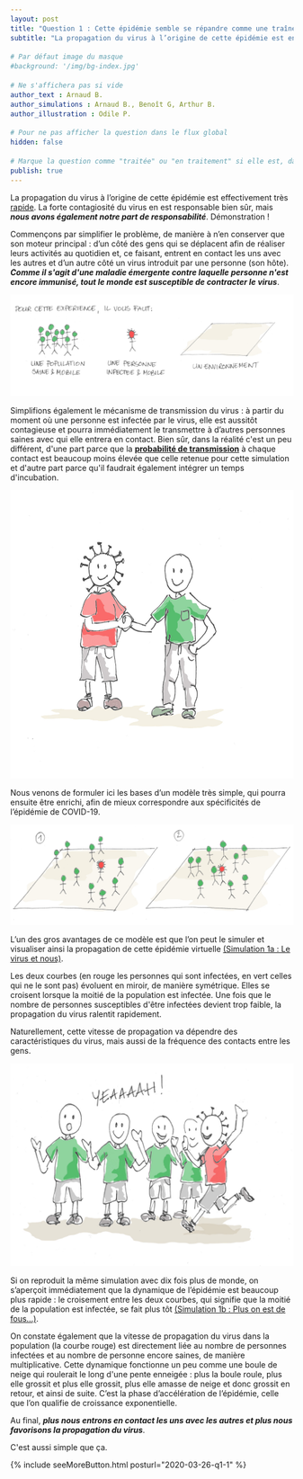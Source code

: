```yaml
---
layout: post
title: "Question 1 : Cette épidémie semble se répandre comme une traînée de poudre. Pourquoi ?"
subtitle: "La propagation du virus à l’origine de cette épidémie est en effet très rapide. La forte contagiosité du virus en est responsable bien sûr, mais nous avons également notre part de responsabilité. Démonstration !"

# Par défaut image du masque
#background: '/img/bg-index.jpg'

# Ne s'affichera pas si vide
author_text : Arnaud B.
author_simulations : Arnaud B., Benoît G, Arthur B.
author_illustration : Odile P.

# Pour ne pas afficher la question dans le flux global
hidden: false

# Marque la question comme "traitée" ou "en traitement" si elle est, dans cette ordre, publiée ou non
publish: true
---
```


La propagation du virus à l’origine de cette épidémie est effectivement très [rapide](https://www.lemonde.fr/les-decodeurs/article/2020/03/16/coronavirus-en-france-le-bilan-actualise-et-la-carte-des-contaminations_6033283_4355770.html). La forte contagiosité du virus en est responsable bien sûr, mais ***nous avons également notre part de responsabilité***. Démonstration !

Commençons par simplifier le problème, de manière à n’en conserver que son moteur principal : d’un côté des gens qui se déplacent afin de réaliser leurs activités au quotidien et, ce faisant, entrent en contact les uns avec les autres et d’un autre côté un virus introduit par une personne (son hôte). ***Comme il s'agit d'une maladie émergente contre laquelle personne n'est encore immunisé, tout le monde est susceptible de contracter le virus***.

<img src="/img/posts/Q1_1.jpg" class="full-size">

Simplifions également le mécanisme de transmission du virus : à partir du moment où une personne est infectée par le virus, elle est aussitôt contagieuse et pourra immédiatement le transmettre à d’autres personnes saines avec qui elle entrera en contact. Bien sûr, dans la réalité c'est un peu différent, d'une part parce que la **[probabilité de transmission](/2020/03/28/q4.html)** à chaque contact est beaucoup moins élevée que celle retenue pour cette simulation et d'autre part parce qu'il faudrait également intégrer un temps d'incubation.

<img src="/img/posts/Q1_2.jpg" class="half-size">

Nous venons de formuler ici les bases d’un modèle très simple, qui pourra ensuite être enrichi, afin de mieux correspondre aux spécificités de l’épidémie de COVID-19.

<img src="/img/posts/Q1_4.jpg" class="full-size">

L’un des gros avantages de ce modèle est que l’on peut le simuler et visualiser ainsi la propagation de cette épidémie virtuelle [(Simulation 1a : Le virus et nous)](/simulateur).

<div id="particles-js-Q1A"></div>

Les deux courbes (en rouge les personnes qui sont infectées, en vert celles qui ne le sont pas) évoluent en miroir, de manière symétrique. Elles se croisent lorsque la moitié de la population est infectée. Une fois que le nombre de personnes susceptibles d'être infectées devient trop faible, la propagation du virus ralentit rapidement.

Naturellement, cette vitesse de propagation va dépendre des caractéristiques du virus, mais aussi de la fréquence des contacts entre les gens. 

<img src="/img/posts/Q1_3.jpg" class="half-size">

Si on reproduit la même simulation avec dix fois plus de monde, on s’aperçoit immédiatement que la dynamique de l’épidémie est beaucoup plus rapide : le croisement entre les deux courbes, qui signifie que la moitié de la population est infectée, se fait plus tôt [(Simulation 1b : Plus on est de fous...)](/simulateur).

<div id="particles-js-Q1B"></div>

On constate également que la vitesse de propagation du virus dans la population (la courbe rouge) est directement liée au nombre de personnes infectées et au nombre de personne encore saines, de manière multiplicative. Cette dynamique fonctionne un peu comme une boule de neige qui roulerait le long d'une pente enneigée : plus la boule roule, plus elle grossit et plus elle grossit, plus elle amasse de neige et donc grossit en retour, et ainsi de suite. C’est la phase d’accélération de l’épidémie, celle que l’on qualifie de croissance exponentielle.

Au final, ***plus nous entrons en contact les uns avec les autres et plus nous favorisons la propagation du virus***. 

C'est aussi simple que ça. 

{% include seeMoreButton.html posturl="2020-03-26-q1-1" %}
